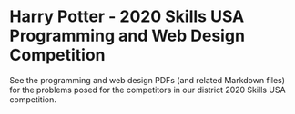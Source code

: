 # Harry Potter - 2020 Skills USA Programming and Web Design Competition

See the programming and web design PDFs (and related Markdown files) for the problems posed for the competitors in our district 2020 Skills USA competition.
